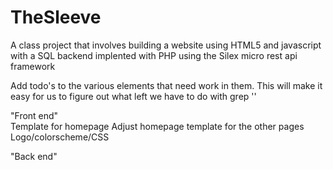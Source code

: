 TheSleeve
=========

A class project that involves building a website using HTML5 and javascript with a SQL backend implented with PHP using the Silex micro rest api framework

<TODO>
  Add todo's to the various elements that need work in them. 
    This will make it easy for us to figure out what left we have to do with grep '<TODO>' 
  
  "Front end"  
  Template for homepage
      Adjust homepage template for the other pages
  Logo/colorscheme/CSS
  
  "Back end"
  
